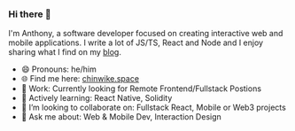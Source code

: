 ### Hi there 👋

I'm Anthony, a software developer focused on creating interactive web and mobile applications. I write a lot of JS/TS, React and Node and I enjoy sharing what I find on my [blog](https://chinwike.space/blog).

- 😄 Pronouns: he/him
- 🌐 Find me here: [chinwike.space](https://chinwike.space) 
- 💼 Work: Currently looking for Remote Frontend/Fullstack Postions
- 🌱 Actively learning: React Native, Solidity 
- 👯 I’m looking to collaborate on: Fullstack React, Mobile or Web3 projects
- 💬 Ask me about: Web & Mobile Dev, Interaction Design 
<!--- 
**[Subscribe to Newsletter]()**
**[Shop Developer Swag]()**
 -->